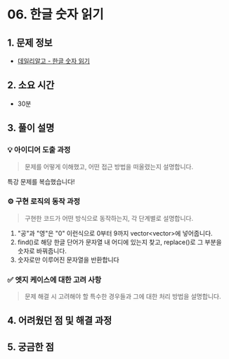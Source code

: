 # 06. 한글 숫자 읽기

## 1. 문제 정보
- [데일리알고 - 한글 숫자 읽기](https://dailyalgo.kr/problems/165)

## 2. 소요 시간
- 30분

## 3. 풀이 설명
### 💡 아이디어 도출 과정
> 문제를 어떻게 이해했고, 어떤 접근 방법을 떠올렸는지 설명합니다.

특강 문제를 복습했습니다!

### ⚙️ 구현 로직의 동작 과정
> 구현한 코드가 어떤 방식으로 동작하는지, 각 단계별로 설명합니다.

1. "공"과 "영"은 "0" 이런식으로 0부터 9까지 vector<vector<string>>에 넣어줍니다.
2. find()로 해당 한글 단어가 문자열 내 어디에 있는지 찾고, replace()로 그 부분을 숫자로 바꿔줍니다.
3. 숫자로만 이루어진 문자열을 반환합니다

### ✅ 엣지 케이스에 대한 고려 사항
> 문제 해결 시 고려해야 할 특수한 경우들과 그에 대한 처리 방법을 설명합니다.


## 4. 어려웠던 점 및 해결 과정

## 5. 궁금한 점
